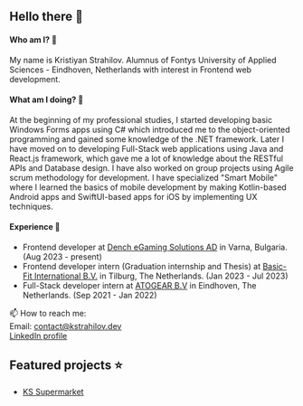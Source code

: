 ## Hello there 👋

#### Who am I? 🤔

My name is Kristiyan Strahilov. Alumnus of Fontys University of Applied Sciences - Eindhoven, Netherlands with interest in Frontend web development. 

#### What am I doing? 🌱
At the beginning of my professional studies, I started developing basic Windows Forms apps using C# which introduced me to the object-oriented programming and gained some knowledge of the .NET framework. Later I have moved on to developing Full-Stack web applications using Java and React.js framework, which gave me a lot of knowledge about the RESTful APIs and Database design. I have also worked on group projects using Agile scrum methodology for development. 
I have specialized "Smart Mobile" where I learned the basics of mobile development by making Kotlin-based Android apps and SwiftUI-based apps for iOS by implementing UX techniques.

#### Experience 🏢
- Frontend developer at [Dench eGaming Solutions AD](https://denchsolutions.com) in Varna, Bulgaria. (Aug 2023 - present)
- Frontend developer intern (Graduation internship and Thesis) at [Basic-Fit International B.V.](https://www.basic-fit.com) in Tilburg, The Netherlands. (Jan 2023 - Jul 2023)
- Full-Stack developer intern at [ATOGEAR B.V](https://www.arion.run) in Eindhoven, The Netherlands. (Sep 2021 - Jan 2022)

📫 How to reach me: <br>
Email: [contact@kstrahilov.dev](mailto:contact@kstrahilov.dev) <br>
[LinkedIn profile](https://www.linkedin.com/in/kristiyan-strahilov/)

## Featured projects ⭐
- [KS Supermarket](https://github.com/kpuc00/ks-the-online-supermarket)

<!--
**kpuc00/kpuc00** is a ✨ _special_ ✨ repository because its `README.md` (this file) appears on your GitHub profile.

Here are some ideas to get you started:

- 🔭 I’m currently working on ...
- 🌱 I’m currently learning ...
- 👯 I’m looking to collaborate on ...
- 🤔 I’m looking for help with ...
- 💬 Ask me about ...
- 📫 How to reach me: ...
- 😄 Pronouns: ...
- ⚡ Fun fact: ...
-->
